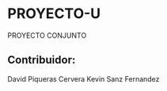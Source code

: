 # PROYECTO-U
PROYECTO CONJUNTO

Contribuidor:
-------------
David Piqueras Cervera 
Kevin Sanz Fernandez
